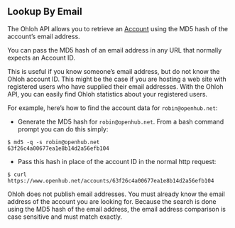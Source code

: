 ## Lookup By Email

The Ohloh API allows you to retrieve an [Account](reference/account.md) using the MD5 hash of the account’s email address.

You can pass the MD5 hash of an email address in any URL that normally expects an Account ID.

This is useful if you know someone’s email address, but do not know the Ohloh account ID. This might be the case if you are hosting a web site with registered users who have supplied their email addresses. With the Ohloh API, you can easily find Ohloh statistics about your registered users.

For example, here’s how to find the account data for `robin@openhub.net`:
+ Generate the MD5 hash for `robin@openhub.net`. From a bash command prompt you can do this simply:
```shell
$ md5 -q -s robin@openhub.net 
63f26c4a00677ea1e8b14d2a56efb104
```

+ Pass this hash in place of the account ID in the normal http request:
```shell
$ curl https://www.openhub.net/accounts/63f26c4a00677ea1e8b14d2a56efb104
```

Ohloh does not publish email addresses. You must already know the email address of the account you are looking for. Because the search is done using the MD5 hash of the email address, the email address comparison is case sensitive and must match exactly.

